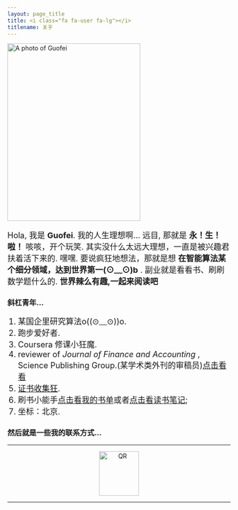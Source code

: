 ```yaml
---
layout: page_title
title: <i class="fa fa-user fa-lg"></i>
titlename: 关于
---
```



<img width="300" height="400" alt="A photo of Guofei" src="http://i.imgur.com/Sus27p8.jpg">

<p style='font-size:18px'>
Hola, 我是 <strong>Guofei</strong>. 我的人生理想啊... 远目, 那就是 <strong>永！生！啦！</strong> 咳咳，开个玩笑. 其实没什么太远大理想，一直是被兴趣君扶着活下来的. 嘿嘿. 要说疯狂地想法，那就是想 <strong>在智能算法某个细分领域，达到世界第一(⊙﹏⊙)b</strong> .  副业就是看看书、刷刷数学题什么的. <strong>世界辣么有趣,一起来阅读吧</strong>
</p>


<h3>斜杠青年…</h3>
<p >
<ol>
<li style='font-size:18px'>某国企里研究算法o((⊙﹏⊙))o.</li>
<li style='font-size:18px'>跑步爱好者.</li>
<li style='font-size:18px'> Coursera 修课小狂魔.</li>
<li style='font-size:18px'>reviewer of <i>Journal of Finance and Accounting</i> , Science Publishing Group.(某学术类外刊的审稿员)<a href="http://127.0.0.1:4000/2016/01/01/AcademicsAchivement.html">点击看看</a></li>
<li style='font-size:18px'><a href="http://www.guofei.site/2015/02/10/certification">证书收集狂</a>.</li>
<li style='font-size:18px'> 刷书小能手<a href="http://www.guofei.site/#书单">点击看我的书单</a>或者<a href="https://github.com/guofei9987/MyKnowledge">点击看读书笔记</a>;</li>
<li style='font-size:18px'> 坐标：北京.</li>
</ol>
</p>


<h3>然后就是一些我的联系方式...</h3>



<hr>
<center>
<a href="{{ site.author.linkedin }}">
  <i class="fa fa-linkedin fa-lg" style="color:#16a095;font-size:70px;" ></i>
</a>
<a href="{{ site.author.weibo }}" target="_blank">
  <i class="fa fa-weibo fa-lg" style="color:#16a095;font-size:70px;"></i>
</a>
<a href="{{ site.author.github }}" target="_blank">
  <i class="fa fa-github fa-lg" style="color:#16a095;font-size:70px;"></i>
</a>
<a href="/pages/atom.xml" target="_blank">
  <i class="fa fa-rss fa-lg" style="color:#16a095;font-size:70px;"></i>
</a>
<a href="mailto:{{ site.author.email }}">
  <i class="fa fa-envelope-o fa-lg" style="color:#16a095;font-size:70px;"></i>
</a>
<!--
<a href="{{ site.author.music }}">
  <i class="fa fa-music fa-lg" style="color:#16a095;"></i>
</a>
-->


<img width="90" height="100" alt="QR" src="http://i.imgur.com/DrY2XQR.png">
</center>
<hr>
